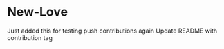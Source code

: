 # New-Love
Just added this for testing push contributions again
Update README with contribution tag
